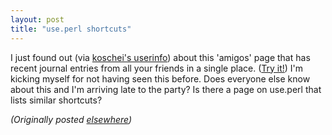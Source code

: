 ```yaml
---
layout: post
title: "use.perl shortcuts"
---
```




I just found out (via <a href="http://use.perl.org/~koschei/">koschei's userinfo</a>) about this 'amigos' page that has recent journal entries from all your friends in a single place. (<a href="/my/amigos/">Try it!</a>) I'm kicking myself for not having seen this before. Does everyone else know about this and I'm arriving late to the party? Is there a page on use.perl that lists similar shortcuts? 

<p><em>(Originally posted <a href="http://use.perl.org/~lachoy/journal/7115">elsewhere</a>)</em></p>


